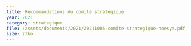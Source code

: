```yaml
---
title: Recommandations du comité stratégique
year: 2021
category: strategique
file: /assets/documents/2021/20211006-comite-strategique-noesya.pdf
size: 23ko
---
```

